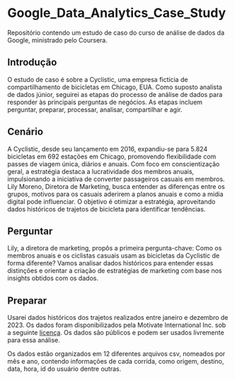 # Google_Data_Analytics_Case_Study
Repositório contendo um estudo de caso do curso de análise de dados da Google, ministrado pelo Coursera.

## Introdução
O estudo de caso é sobre a Cyclistic, uma empresa fictícia de compartilhamento de bicicletas em Chicago, EUA. Como suposto analista de dados júnior, seguirei as etapas do processo de análise de dados para responder às principais perguntas de negócios. As etapas incluem perguntar, preparar, processar, analisar, compartilhar e agir.

## Cenário
A Cyclistic, desde seu lançamento em 2016, expandiu-se para 5.824 bicicletas em 692 estações em Chicago, promovendo flexibilidade com passes de viagem única, diários e anuais. Com foco em conscientização geral, a estratégia destaca a lucratividade dos membros anuais, impulsionando a iniciativa de converter passageiros casuais em membros. Lily Moreno, Diretora de Marketing, busca entender as diferenças entre os grupos, motivos para os casuais aderirem a planos anuais e como a mídia digital pode influenciar. O objetivo é otimizar a estratégia, aproveitando dados históricos de trajetos de bicicleta para identificar tendências.

## Perguntar
Lily, a diretora de marketing, propôs a primeira pergunta-chave:  Como os membros anuais e os ciclistas casuais usam as bicicletas da Cyclistic de forma diferente?
Vamos analisar dados históricos para entender essas distinções e orientar a criação de estratégias de marketing com base nos insights obtidos com os dados.

## Preparar
Usarei dados históricos dos trajetos realizados entre janeiro e dezembro de 2023. Os dados foram disponibilizados pela Motivate International Inc. sob a seguinte [licença](https://www.divvybikes.com/data-license-agreement). Os dados são públicos e podem ser usados livremente para essa análise.

Os dados estão organizados em 12 diferentes arquivos csv, nomeados por mês e ano, contendo informações de cada corrida, como origem, destino, data, hora, id do usuário dentre outras.

